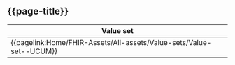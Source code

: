 ## {{page-title}}

<table data-responsive>
    <thead>
        <tr>
            <th>Value set</th>
        </tr>
    </thead>
    <tbody>
        <!-- Extension-ITK-MessageHandling-2 -->
        <tr>
            <td class="nhsd-t-body">
                {{pagelink:Home/FHIR-Assets/All-assets/Value-sets/Value-set--UCUM}}
            </td>
        </tr>
    </tbody>
</table>